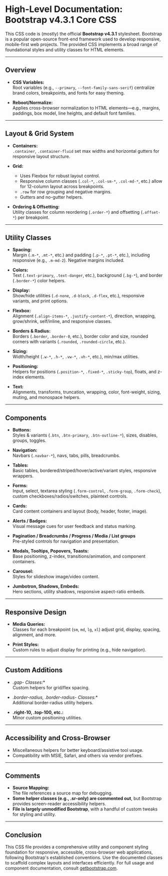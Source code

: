 # High-Level Documentation: Bootstrap v4.3.1 Core CSS

This CSS code is (mostly) the official **Bootstrap v4.3.1** stylesheet. Bootstrap is a popular open-source front-end framework used to develop responsive, mobile-first web projects. The provided CSS implements a broad range of foundational styles and utility classes for HTML elements.

---

## Overview

- **CSS Variables:**  
  Root variables (e.g., `--primary`, `--font-family-sans-serif`) centralize brand colors, breakpoints, and fonts for easy theming.

- **Reboot/Normalize:**  
  Applies cross-browser normalization to HTML elements—e.g., margins, paddings, box model, line heights, and default font families.

---

## Layout & Grid System

- **Containers:**  
  `.container`, `.container-fluid` set max widths and horizontal gutters for responsive layout structure.

- **Grid:**
  - Uses Flexbox for robust layout control.
  - Responsive column classes (`.col-*`, `.col-sm-*`, `.col-md-*`, etc.) allow for 12-column layout across breakpoints.
  - `.row` for row grouping and negative margins.
  - Gutters and no-gutter helpers.

- **Ordering & Offsetting:**  
  Utility classes for column reordering (`.order-*`) and offsetting (`.offset-*`) per breakpoint.

---

## Utility Classes

- **Spacing:**  
  Margin (`.m-*`, `.mt-*`, etc.) and padding (`.p-*`, `.pt-*`, etc.), including responsive (e.g., `.m-md-2`). Negative margins included.

- **Colors:**  
  Text (`.text-primary`, `.text-danger`, etc.), background (`.bg-*`), and border (`.border-*`) color helpers.

- **Display:**  
  Show/hide utilities (`.d-none`, `.d-block`, `.d-flex`, etc.), responsive variants, and print options.

- **Flexbox:**  
  Alignment (`.align-items-*`, `.justify-content-*`), direction, wrapping, grow/shrink, self/inline, and responsive classes.

- **Borders & Radius:**  
  Borders (`.border`, `.border-0`, etc.), border color and size, rounded corners with variants (`.rounded`, `.rounded-circle`, etc.).

- **Sizing:**  
  Width/height (`.w-*`, `.h-*`, `.vw-*`, `.vh-*`, etc.), min/max utilities.

- **Positioning:**  
  Helpers for positions (`.position-*`, `.fixed-*`, `.sticky-top`), floats, and z-index elements.

- **Text:**  
  Alignments, transforms, truncation, wrapping, color, font-weight, sizing, muting, and monospace helpers.

---

## Components

- **Buttons:**  
  Styles & variants (`.btn`, `.btn-primary`, `.btn-outline-*`), sizes, disables, groups, toggles.

- **Navigation:**  
  Navbars (`.navbar-*`), navs, tabs, pills, breadcrumbs.

- **Tables:**  
  Basic tables, bordered/striped/hover/active/variant styles, responsive wrappers.

- **Forms:**  
  Input, select, textarea styling (`.form-control`, `.form-group`, `.form-check`), custom checkboxes/radios/switches, plaintext controls.

- **Cards:**  
  Card content containers and layout (body, header, footer, image).

- **Alerts / Badges:**  
  Visual message cues for user feedback and status marking.

- **Pagination / Breadcrumbs / Progress / Media / List groups**  
  Pre-styled controls for navigation and presentation.

- **Modals, Tooltips, Popovers, Toasts:**  
  Base positioning, z-index, transitions/animation, and component containers.

- **Carousel:**  
  Styles for slideshow image/video content.

- **Jumbotron, Shadows, Embeds:**  
  Hero sections, utility shadows, responsive aspect-ratio embeds.

---

## Responsive Design

- **Media Queries:**  
  Classes for each breakpoint (`sm`, `md`, `lg`, `xl`) adjust grid, display, spacing, alignment, and more.

- **Print Styles:**  
  Custom rules to adjust display for printing (e.g., hide navigation).

---

## Custom Additions

- **.gap-* Classes:**  
  Custom helpers for grid/flex spacing.

- **.border-radius, .border-radius-* Classes:**  
  Additional border-radius utility helpers.

- **.right-10, .top-100, etc.:**  
  Minor custom positioning utilities.

---

## Accessibility and Cross-Browser

- Miscellaneous helpers for better keyboard/assistive tool usage.
- Compatibility with MSIE, Safari, and others via vendor prefixes.

---

## Comments

- **Source Mapping:**  
  The file references a source map for debugging.
- **Some helper classes (e.g., .sr-only) are commented out**, but Bootstrap provides screen-reader accessibility helpers.
- **File is largely unmodified Bootstrap**, with a handful of custom tweaks for styling and utility.

---

## Conclusion

This CSS file provides a comprehensive utility and component styling foundation for responsive, accessible, cross-browser web applications, following Bootstrap's established conventions. Use the documented classes to scaffold complex layouts and interfaces efficiently. For full usage and component documentation, consult [getbootstrap.com](https://getbootstrap.com/docs/4.3/).